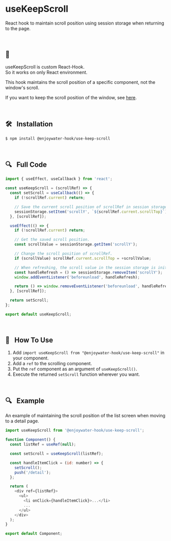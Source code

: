 # useKeepScroll

React hook to maintain scroll position using session storage when returning to the page.

<br />

## 📌

useKeepScroll is custom React-Hook. <br />
So it works on only React environment. <br />

This hook maintains the scroll position of a specific component, not the window's scroll.

If you want to keep the scroll position of the window, see [here](https://developer.mozilla.org/en-US/docs/Web/API/History/scrollRestoration).

<br />

## 🛠️ &nbsp; Installation

```
$ npm install @enjoywater-hook/use-keep-scroll
```

<br />

## 🔍 &nbsp; Full Code

```javascript
import { useEffect, useCallback } from 'react';

const useKeepScroll = (scrollRef) => {
  const setScroll = useCallback(() => {
    if (!scrollRef.current) return;

    // Save the current scroll position of scrollRef in session storage.
    sessionStorage.setItem('scrollY', `${scrollRef.current.scrollTop}`);
  }, [scrollRef]);

  useEffect(() => {
    if (!scrollRef.current) return;

    // Get the saved scroll position.
    const scrollValue = sessionStorage.getItem('scrollY');

    // Change the scroll position of scrollRef.
    if (scrollValue) scrollRef.current.scrollTop = +scrollValue;

    // When refreshing, the scroll value in the session storage is initialized.
    const handleRefresh = () => sessionStorage.removeItem('scrollY');
    window.addEventListener('beforeunload', handleRefresh);

    return () => window.removeEventListener('beforeunload', handleRefresh);
  }, [scrollRef]);

  return setScroll;
};

export default useKeepScroll;
```

<br />

## 📝 &nbsp; How To Use

1. Add `import useKeepScroll from "@enjoywater-hook/use-keep-scroll"` in your component.
2. Add a `ref` to the scrolling component.
3. Put the `ref` component as an argument of `useKeepScroll()`.
4. Execute the returned `setScroll` function wherever you want.

<br />

## 🔍 &nbsp; Example

An example of maintaining the scroll position of the list screen when moving to a detail page.

```javascript
import useKeepScroll from '@enjoywater-hook/use-keep-scroll';

function Component() {
  const listRef = useRef(null);

  const setScroll = useKeepScroll(listRef);

  const handleItemClick = (id: number) => {
    setScroll();
    push('/detail');
  };

  return (
    <div ref={listRef}>
      <ul>
        <li onClick={handleItemClick}>...</li>
        ...
      </ul>
    </div>
  );
}

export default Component;
```

<br />
